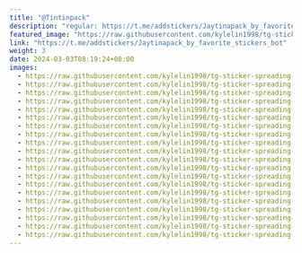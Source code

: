 ```yaml
---
title: "@Tintinpack"
description: "regular: https://t.me/addstickers/Jaytinapack_by_favorite_stickers_bot"
featured_image: "https://raw.githubusercontent.com/kylelin1998/tg-sticker-spreading-worldwide-images/main/img/9dd1edc6-88a2-481b-a79d-30372814116f.jpg"
link: "https://t.me/addstickers/Jaytinapack_by_favorite_stickers_bot"
weight: 3
date: 2024-03-03T08:19:24+08:00
images:
  - https://raw.githubusercontent.com/kylelin1998/tg-sticker-spreading-worldwide-images/main/img/9dd1edc6-88a2-481b-a79d-30372814116f.jpg
  - https://raw.githubusercontent.com/kylelin1998/tg-sticker-spreading-worldwide-images/main/img/7a71d4a5-bcf5-41b3-b6b9-884a38bc881b.jpg
  - https://raw.githubusercontent.com/kylelin1998/tg-sticker-spreading-worldwide-images/main/img/c6c6fce2-bd49-42fe-8a35-7126fa718eb5.jpg
  - https://raw.githubusercontent.com/kylelin1998/tg-sticker-spreading-worldwide-images/main/img/2195a049-368c-4417-b910-23e5cb8d2a8a.jpg
  - https://raw.githubusercontent.com/kylelin1998/tg-sticker-spreading-worldwide-images/main/img/5f8626e7-89d5-43b6-ae38-3ae81d1674da.jpg
  - https://raw.githubusercontent.com/kylelin1998/tg-sticker-spreading-worldwide-images/main/img/216b2b64-079c-490e-aa8f-537645a01b32.jpg
  - https://raw.githubusercontent.com/kylelin1998/tg-sticker-spreading-worldwide-images/main/img/95eedb0b-9030-4e55-996c-9c01054dcfae.jpg
  - https://raw.githubusercontent.com/kylelin1998/tg-sticker-spreading-worldwide-images/main/img/347a9f6f-7ced-42fa-afc8-32d7f4bf8299.jpg
  - https://raw.githubusercontent.com/kylelin1998/tg-sticker-spreading-worldwide-images/main/img/51713bbd-325e-43c3-83fd-9584beae07f5.jpg
  - https://raw.githubusercontent.com/kylelin1998/tg-sticker-spreading-worldwide-images/main/img/12047e00-8a2f-4dcb-b9ac-66c2f0caa89d.jpg
  - https://raw.githubusercontent.com/kylelin1998/tg-sticker-spreading-worldwide-images/main/img/8ce53eff-eb2d-4fff-b0eb-24218a4e2494.jpg
  - https://raw.githubusercontent.com/kylelin1998/tg-sticker-spreading-worldwide-images/main/img/f3d70148-698e-4fa9-99ba-a0d77845afba.jpg
  - https://raw.githubusercontent.com/kylelin1998/tg-sticker-spreading-worldwide-images/main/img/47090160-18d2-40db-80c9-94e485e9192c.jpg
  - https://raw.githubusercontent.com/kylelin1998/tg-sticker-spreading-worldwide-images/main/img/3474d5fa-b1e4-4d90-ac4c-bf49f759ce08.jpg
  - https://raw.githubusercontent.com/kylelin1998/tg-sticker-spreading-worldwide-images/main/img/92d7bf09-bf9c-4e06-81ab-05178d011bad.jpg
  - https://raw.githubusercontent.com/kylelin1998/tg-sticker-spreading-worldwide-images/main/img/153de609-97c9-4b9f-bb89-6855dbe75ffb.jpg
  - https://raw.githubusercontent.com/kylelin1998/tg-sticker-spreading-worldwide-images/main/img/ec9d2e2b-50a0-43c1-8b08-924470744b27.jpg
  - https://raw.githubusercontent.com/kylelin1998/tg-sticker-spreading-worldwide-images/main/img/ccc49449-3941-4b33-adba-0ff9cffaf9b8.jpg
  - https://raw.githubusercontent.com/kylelin1998/tg-sticker-spreading-worldwide-images/main/img/babf3459-b51f-4d23-9603-d9574a03b985.jpg
  - https://raw.githubusercontent.com/kylelin1998/tg-sticker-spreading-worldwide-images/main/img/0b0e11b1-3192-4368-81c3-cf99539d2e74.jpg
---
```

